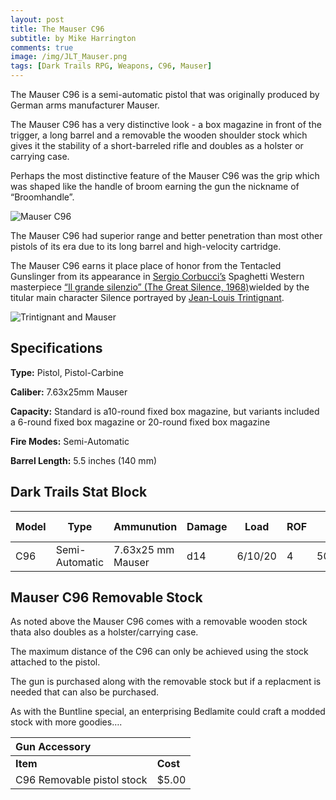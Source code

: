 ```yaml
---
layout: post
title: The Mauser C96
subtitle: by Mike Harrington
comments: true
image: /img/JLT_Mauser.png
tags: [Dark Trails RPG, Weapons, C96, Mauser]
---
```



The Mauser C96 is a semi-automatic pistol that was originally produced by German arms manufacturer Mauser.

The Mauser C96 has a very distinctive look - a box magazine in front of the trigger, a long barrel and a removable the wooden shoulder stock which gives it the stability of a short-barreled rifle and doubles as a holster or carrying case.

Perhaps the most distinctive feature of the Mauser C96 was the grip which was shaped like the handle of broom earning the gun the nickname of “Broomhandle”.

![Mauser C96](http://www.imfdb.org/images/9/9e/C96STOCK.jpg)

The Mauser C96 had superior range and better penetration than most other pistols of its era due to its long barrel and high-velocity cartridge.

The Mauser C96 earns it place place of honor from the Tentacled Gunslinger from its appearance in [Sergio Corbucci’s](https://en.wikipedia.org/wiki/Sergio_Corbucci) Spaghetti Western masterpiece [“Il grande silenzio” (The Great Silence, 1968)](https://en.wikipedia.org/wiki/The_Great_Silence)wielded by the titular main character Silence portrayed by [Jean-Louis Trintignant](https://en.wikipedia.org/wiki/Jean-Louis_Trintignant).

![Trintignant and Mauser](http://www.imfdb.org/images/f/ff/Thegreatsilence1.jpg)

## Specifications

**Type:** Pistol, Pistol-Carbine

**Caliber:** 7.63x25mm Mauser

**Capacity:** Standard  is a10-round fixed box magazine, but variants included a  6-round fixed box magazine or 20-round fixed box magazine

**Fire Modes:** Semi-Automatic

**Barrel Length:** 5.5 inches (140 mm)

## Dark Trails Stat Block

| Model | Type | Ammunution |Damage| Load | ROF | Range S/M/L | Reload | Concealment | Cost |
| ------------| ------------| ------------| ---------------| ------------| ------------| ------------| ------------| ------------| ------------|
|C96 |Semi-Automatic|7.63x25 mm Mauser| d14 |6/10/20|4| 50/110/200| 3 rounds | -1d | $35 |


## Mauser C96 Removable Stock

As noted above the Mauser C96 comes with a removable wooden stock thata also doubles as a holster/carrying case. 

The maximum distance of the C96 can only be achieved using the stock attached to the pistol.

The gun is purchased along with the removable stock but if a replacment is needed that can also be purchased.

As with the Buntline special, an enterprising Bedlamite could craft a modded stock with more goodies….

|Gun Accessory |  |
|:--|--|
|  **Item**	|  **Cost**|
|C96 Removable pistol stock | $5.00
